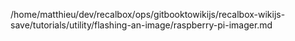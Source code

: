 /home/matthieu/dev/recalbox/ops/gitbooktowikijs/recalbox-wikijs-save/tutorials/utility/flashing-an-image/raspberry-pi-imager.md